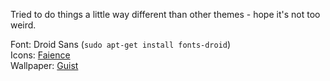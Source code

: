 Tried to do things a little way different than other themes - hope it's not too weird.

Font: Droid Sans (`sudo apt-get install fonts-droid`) <br/>
Icons: [Faience](https://tiheum.deviantart.com/art/Faience-icon-theme-255099649) <br/>
Wallpaper: [Guist](https://krud3.deviantart.com/art/Guist-279841907)